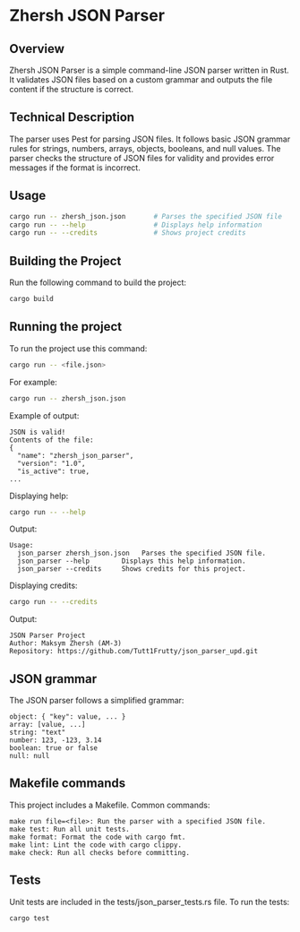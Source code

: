 # Zhersh JSON Parser

## Overview
Zhersh JSON Parser is a simple command-line JSON parser written in Rust. It validates JSON files based on a custom grammar and outputs the file content if the structure is correct.

## Technical Description
The parser uses Pest for parsing JSON files. It follows basic JSON grammar rules for strings, numbers, arrays, objects, booleans, and null values. The parser checks the structure of JSON files for validity and provides error messages if the format is incorrect.

## Usage
```bash
cargo run -- zhersh_json.json       # Parses the specified JSON file
cargo run -- --help                 # Displays help information
cargo run -- --credits              # Shows project credits
```

## Building the Project
Run the following command to build the project:
```bash
cargo build
```

## Running the project
To run the project use this command:
```bash
cargo run -- <file.json>
```
For example:
```bash
cargo run -- zhersh_json.json
```

Example of output:
```
JSON is valid!
Contents of the file:
{
  "name": "zhersh_json_parser",
  "version": "1.0",
  "is_active": true,
...
```

Displaying help:
```bash
cargo run -- --help
```

Output:
```
Usage:
  json_parser zhersh_json.json   Parses the specified JSON file.
  json_parser --help        Displays this help information.
  json_parser --credits     Shows credits for this project.
```

Displaying credits:
```bash
cargo run -- --credits
```

Output:
```
JSON Parser Project
Author: Maksym Zhersh (AM-3)
Repository: https://github.com/Tutt1Frutty/json_parser_upd.git
```

## JSON grammar
The JSON parser follows a simplified grammar:
```
object: { "key": value, ... }
array: [value, ...]
string: "text"
number: 123, -123, 3.14
boolean: true or false
null: null
```

## Makefile commands
This project includes a Makefile. Common commands:
``` 
make run file=<file>: Run the parser with a specified JSON file.
make test: Run all unit tests.
make format: Format the code with cargo fmt.
make lint: Lint the code with cargo clippy.
make check: Run all checks before committing.
```

## Tests
Unit tests are included in the tests/json_parser_tests.rs file. To run the tests:
```bash
cargo test
```